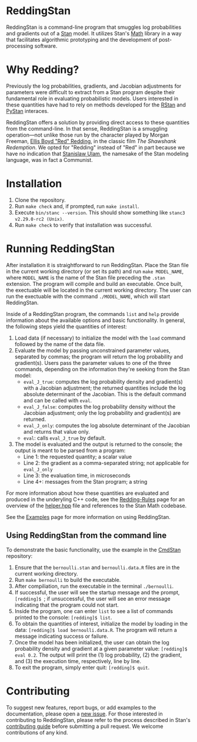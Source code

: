 # ReddingStan

ReddingStan is a command-line program that smuggles log probabilities and gradients out of a [Stan](https://mc-stan.org/) model. It utilizes Stan's [Math](https://arxiv.org/abs/1509.07164) library in a way that facilitates algorithmic prototyping and the development of post-processing software. 

# Why Redding?  
Previously the log probabilities, gradients, and Jacobian adjustments for parameters were difficult to extract from a Stan program despite their fundamental role in evaluating probabilistic models. Users interested in these quantities have had to rely on methods developed for the [RStan](https://mc-stan.org/users/interfaces/rstan.html) and [PyStan](https://mc-stan.org/users/interfaces/pystan.html) interaces.  

ReddingStan offers a solution by providing direct access to these quantities from the command-line. In that sense, ReddingStan is a smuggling operation&mdash;not unlike those run by the character played by Morgan Freeman, [Ellis Boyd "Red" Redding](https://shawshank.fandom.com/wiki/Ellis_Boyd_%27Red%27_Redding), in the classic film *The Shawshank Redemption*. We opted for "Redding" instead of "Red" in part because we have no indication that [Stanislaw Ulam](https://en.wikipedia.org/wiki/Stanislaw_Ulam), the namesake of the Stan modeling language, was in fact a Communist.

# Installation

1. Clone the repository.
2. Run `make check` and, if prompted, run `make install`.
3. Execute `bin/stanc --version`. This should show something like `stanc3 v2.29.0-rc2 (Unix)`.
4. Run `make check` to verify that installation was successful. 

# Running ReddingStan

After installation it is straightforward to run ReddingStan. Place the Stan file in the current working directory (or set its path) and run `make MODEL_NAME`, where `MODEL_NAME` is the name of the Stan file preceding the `.stan` extension. The program will compile and build an executable. Once built, the exectuable will be located in the current working directory. The user can run the exectuable with the command `./MODEL_NAME`, which will start ReddingStan. 

Inside of a ReddingStan program, the commands `list` and `help` provide information about the available options and basic functionality. In general, the following steps yield the quantities of interest: 
1. Load data (if necessary) to initialize the model with the `load` command followed by the name of the data file.  
2. Evaluate the model by passing unconstrained parameter values, separated by commas; the program will return the log probability and gradient(s). Users pass the parameter values to one of the three commands, depending on the information they're seeking from the Stan model:
	- `eval_J_true`: computes the log probability density and gradient(s) with a Jacobian adjustment; the returned quantities include the log absolute determinant of the Jacobian. This is the default command and can be called with `eval`.
	- `eval_J_false`: computes the log probability density without the Jacobian adjustment; only the log probability and gradient(s) are returned.
	- `eval_J_only`: computes the log absolute determinant of the Jacobian and returns that value only.
	- `eval`: calls `eval_J_true` by default.
3. The model is evaluated and the output is returned to the console; the output is meant to be parsed from a program: 
	- Line 1: the requested quantity; a scalar value 
	- Line 2: the gradient as a comma-separated string; not applicable for `eval_J_only`
	- Line 3: the evaluation time, in microseconds
	- Line 4+: messages from the Stan program; a string

For more information about how these quantities are evaluated and produced in the underyling C++ code, see the [Redding-Rules](FIXME.link) page for an overview of the [helper.hpp](FIXME.link) file and references to the Stan Math codebase.

See the [Examples](FIXME.link) page for more information on using ReddingStan.

## Using ReddingStan from the command line  

To demonstrate the basic functionality, use the example in the [CmdStan](https://github.com/stan-dev/cmdstan/tree/develop/examples/bernoulli) repository:
1. Ensure that the `bernoulli.stan` and `bernoulli.data.R` files are in the current working directory.
2. Run `make bernoulli` to build the executable.
3. After compiliation, run the executable in the terminal `./bernoulli`.
4. If successful, the user will see the startup message and the prompt, `[redding]$ `; if unsuccessful, the user will see an error message indicating that the program could not start.
5. Inside the program, one can enter `list` to see a list of commands printed to the console: `[redding]$ list`.
6. To obtain the quantities of interest, initialize the model by loading in the data: `[redding]$ load bernoulli.data.R`. The program will return a message indicating success or failure. 
7. Once the model has been initialized, the user can obtain the log probability density and gradient at a given parameter value: `[redding]$ eval 0.2`. The output will print the (1) log probability, (2) the gradient, and (3) the execution time, respectively, line by line. 
8. To exit the program, simply enter quit: `[redding]$ quit`.

# Contributing

To suggest new features, report bugs, or add examples to the documentation, please open a [new issue](https://github.com/dmuck/redding-stan/issues). For those interested in contributing to ReddingStan, please refer to the process described in Stan's [contributing guide](https://github.com/stan-dev/stan/wiki) before submitting a pull request. We welcome contributions of any kind. 


